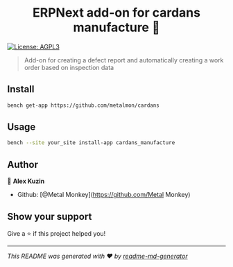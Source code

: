 <h1 align="center">ERPNext add-on for cardans manufacture 👋</h1>
<p>
  <a href="#" target="_blank">
    <img alt="License: AGPL3" src="https://img.shields.io/badge/License-AGPL3-yellow.svg" />
  </a>
</p>

> Add-on for creating a defect report and automatically creating a work order based on inspection data

## Install

```sh
bench get-app https://github.com/metalmon/cardans
```

## Usage

```sh
bench --site your_site install-app cardans_manufacture
```

## Author

👤 **Alex Kuzin**

* Github: [@Metal Monkey](https://github.com/Metal Monkey)

## Show your support

Give a ⭐️ if this project helped you!

***
_This README was generated with ❤️ by [readme-md-generator](https://github.com/kefranabg/readme-md-generator)_
